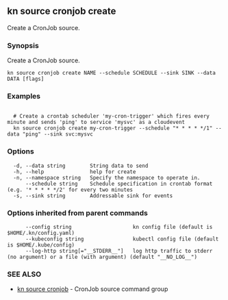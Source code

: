 ## kn source cronjob create

Create a CronJob source.

### Synopsis

Create a CronJob source.

```
kn source cronjob create NAME --schedule SCHEDULE --sink SINK --data DATA [flags]
```

### Examples

```

  # Create a crontab scheduler 'my-cron-trigger' which fires every minute and sends 'ping' to service 'mysvc' as a cloudevent
  kn source cronjob create my-cron-trigger --schedule "* * * * */1" --data "ping" --sink svc:mysvc
```

### Options

```
  -d, --data string        String data to send
  -h, --help               help for create
  -n, --namespace string   Specify the namespace to operate in.
      --schedule string    Schedule specification in crontab format (e.g. '* * * * */2' for every two minutes
  -s, --sink string        Addressable sink for events
```

### Options inherited from parent commands

```
      --config string                    kn config file (default is $HOME/.kn/config.yaml)
      --kubeconfig string                kubectl config file (default is $HOME/.kube/config)
      --log-http string[="__STDERR__"]   log http traffic to stderr (no argument) or a file (with argument) (default "__NO_LOG__")
```

### SEE ALSO

* [kn source cronjob](kn_source_cronjob.md)	 - CronJob source command group

